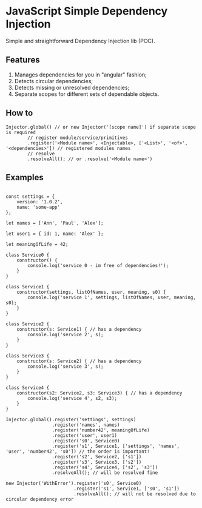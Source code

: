 # JavaScript Simple Dependency Injection

Simple and straightforward Dependency Injection lib (POC).

## Features
1. Manages dependencies for you in "angular" fashion;
2. Detects circular dependencies;
3. Detects missing or unresolved dependencies;
4. Separate scopes for different sets of dependable objects.

## How to

```
Injector.global() // or new Injector('[scope name]') if separate scope is required
        // register module/service/primitives
        .register('<Module name>', <Injectable>, ['<List>', '<of>', '<dependencies>']) // registered modules names
        // resolve
        .resolveAll(); // or .resolve('<Module name>')
```

## Examples

```

const settings = {
    version: '1.0.2',
    name: 'some-app'
};

let names = ['Ann', 'Paul', 'Alex'];

let user1 = { id: 1, name: 'Alex' };

let meaningOfLife = 42;

class Service0 {    
    constructor() {
        console.log('service 0 - im free of dependencies!');
    }
}

class Service1 {
    constructor(settings, listOfNames, user, meaning, s0) {
        console.log('service 1', settings, listOfNames, user, meaning, s0);
    }
}

class Service2 {
    constructor(s: Service1) { // has a dependency
        console.log('service 2', s);        
    }
}

class Service3 {
    constructor(s: Service2) { // has a dependency
        console.log('service 3', s);
    }
}

class Service4 {
    constructor(s2: Service2, s3: Service3) { // has a dependency
        console.log('service 4', s2, s3);
    }
}

Injector.global().register('settings', settings)
                 .register('names', names)
                 .register('number42', meaningOfLife)
                 .register('user', user1)
                 .register('s0', Service0)
                 .register('s1', Service1, ['settings', 'names', 'user', 'number42', 's0']) // the order is important!
                 .register('s2', Service2, ['s1'])
                 .register('s3', Service3, ['s2'])
                 .register('s4', Service4, ['s2', 's3'])
                 .resolveAll(); // will be resolved fine

new Injector('WithError').register('s0', Service0)
                         .register('s1', Service1, ['s0', 's1'])
                         .resolveAll(); // will not be resolved due to circular dependency error
```
